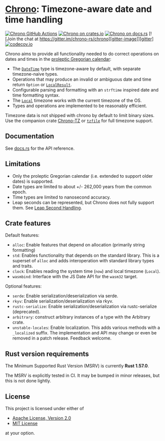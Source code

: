 [Chrono][docsrs]: Timezone-aware date and time handling
========================================

[![Chrono GitHub Actions][gh-image]][gh-checks]
[![Chrono on crates.io][cratesio-image]][cratesio]
[![Chrono on docs.rs][docsrs-image]][docsrs]
[![Join the chat at https://gitter.im/chrono-rs/chrono][gitter-image]][gitter]
[![codecov.io][codecov-img]][codecov-link]

[gh-image]: https://github.com/chronotope/chrono/actions/workflows/test.yml/badge.svg
[gh-checks]: https://github.com/chronotope/chrono/actions?query=workflow%3Atest
[cratesio-image]: https://img.shields.io/crates/v/chrono.svg
[cratesio]: https://crates.io/crates/chrono
[docsrs-image]: https://docs.rs/chrono/badge.svg
[docsrs]: https://docs.rs/chrono
[gitter-image]: https://badges.gitter.im/chrono-rs/chrono.svg
[gitter]: https://gitter.im/chrono-rs/chrono
[codecov-img]: https://img.shields.io/codecov/c/github/chronotope/chrono?logo=codecov
[codecov-link]: https://codecov.io/gh/chronotope/chrono

Chrono aims to provide all functionality needed to do correct operations on dates and times in the
[proleptic Gregorian calendar](https://en.wikipedia.org/wiki/Proleptic_Gregorian_calendar):

* The [`DateTime`](https://docs.rs/chrono/latest/chrono/struct.DateTime.html) type is timezone-aware
  by default, with separate timezone-naive types.
* Operations that may produce an invalid or ambiguous date and time return `Option` or
  [`LocalResult`](https://docs.rs/chrono/latest/chrono/offset/enum.LocalResult.html).
* Configurable parsing and formatting with an `strftime` inspired date and time formatting syntax.
* The [`Local`](https://docs.rs/chrono/latest/chrono/offset/struct.Local.html) timezone works with
  the current timezone of the OS.
* Types and operations are implemented to be reasonably efficient.

Timezone data is not shipped with chrono by default to limit binary sizes. Use the companion crate
[Chrono-TZ](https://crates.io/crates/chrono-tz) or [`tzfile`](https://crates.io/crates/tzfile) for
full timezone support.

## Documentation

See [docs.rs](https://docs.rs/chrono/latest/chrono/) for the API reference.

## Limitations

* Only the proleptic Gregorian calendar (i.e. extended to support older dates) is supported.
* Date types are limited to about +/- 262,000 years from the common epoch.
* Time types are limited to nanosecond accuracy.
* Leap seconds can be represented, but Chrono does not fully support them.
  See [Leap Second Handling](https://docs.rs/chrono/latest/chrono/naive/struct.NaiveTime.html#leap-second-handling).

## Crate features

Default features:

* `alloc`: Enable features that depend on allocation (primarily string formatting)
* `std`: Enables functionality that depends on the standard library. This is a superset of `alloc`
  and adds interoperation with standard library types and traits.
* `clock`: Enables reading the system time (`now`) and local timezone (`Local`).
* `wasmbind`: Interface with the JS Date API for the `wasm32` target.

Optional features:

* `serde`: Enable serialization/deserialization via serde.
* `rkyv`: Enable serialization/deserialization via rkyv.
* `rustc-serialize`: Enable serialization/deserialization via rustc-serialize (deprecated).
* `arbitrary`: construct arbitrary instances of a type with the Arbitrary crate.
* `unstable-locales`: Enable localization. This adds various methods with a `_localized` suffix.
  The implementation and API may change or even be removed in a patch release. Feedback welcome.

## Rust version requirements

The Minimum Supported Rust Version (MSRV) is currently **Rust 1.57.0**.

The MSRV is explicitly tested in CI. It may be bumped in minor releases, but this is not done
lightly.

## License

This project is licensed under either of

* [Apache License, Version 2.0](https://www.apache.org/licenses/LICENSE-2.0)
* [MIT License](https://opensource.org/licenses/MIT)

at your option.
